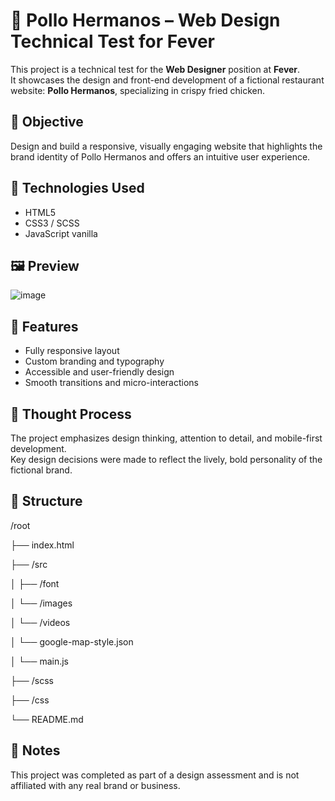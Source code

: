 # 🍗 Pollo Hermanos – Web Design Technical Test for Fever

This project is a technical test for the **Web Designer** position at **Fever**.  
It showcases the design and front-end development of a fictional restaurant website: **Pollo Hermanos**, specializing in crispy fried chicken.

## 🎯 Objective

Design and build a responsive, visually engaging website that highlights the brand identity of Pollo Hermanos and offers an intuitive user experience.

## 🧰 Technologies Used

- HTML5
- CSS3 / SCSS
- JavaScript vanilla

## 🖼️ Preview

![image](https://github.com/user-attachments/assets/7e5abe92-d430-45d4-9e09-77be0fdffd20)

## 🚀 Features

- Fully responsive layout
- Custom branding and typography
- Accessible and user-friendly design
- Smooth transitions and micro-interactions

## 🧠 Thought Process

The project emphasizes design thinking, attention to detail, and mobile-first development.  
Key design decisions were made to reflect the lively, bold personality of the fictional brand.

## 📁 Structure

/root

├── index.html

├── /src

│ ├── /font

│ └── /images

│ └── /videos

│ └── google-map-style.json

│ └── main.js

├── /scss

├── /css

└── README.md

## 📝 Notes

This project was completed as part of a design assessment and is not affiliated with any real brand or business.
